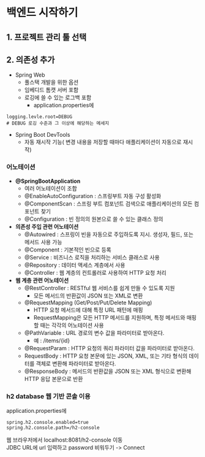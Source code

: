 # 백엔드 시작하기
## 1. 프로젝트 관리 툴 선택
## 2. 의존성 추가
- Spring Web
  - 풀스택 개발을 위한 옵션
  - 임베디드 톰캣 서버 포함
  - 로깅에 쓸 수 있는 로그백 포함
    - application.properties에
```
logging.levle.root=DEBUG
# DEBUG 로깅 수준과 그 이상에 해당하는 메세지 
```
- Spring Boot DevTools 
  - 자동 재시작 기능( 변경 내용을 저장할 때마다 애플리케이션이 자동으로 재시작)

### 어노테이션
- **@SpringBootApplication**
  - 여러 어노테이션이 조합
  - @EnableAutoConfiguration : 스프링부트 자동 구성 활성화
  - @ComponentScan : 스프링 부트 컴포넌트 검색으로 애플리케이션의 모든 컴포넌트 찾기
  - @Configuration : 빈 정의의 원본으로 쓸 수 있는 클래스 정의
- **의존성 주입 관련 어노테이션**
  - @Autowired : 스프링이 빈을 자동으로 주입하도록 지시. 생성자, 필드, 또는 메서드 사용 가능
  - @Component : 기본적인 빈으로 등록
  - @Service : 비즈니스 로직을 처리하는 서비스 클래스로 사용
  - @Repository : 데이터 액세스 계층에서 사용
  - @Controller : 웹 계층의 컨트롤러로 사용하여 HTTP 요청 처리
- **웹 계층 관련 어노테이션**
  - @RestController : RESTful 웹 서비스를 쉽게 만들 수 있도록 지원
    - 모든 메서드의 반환값이 JSON 또는 XML로 변환
  - @RequestMapping (Get/Post/Put/Delete Mapping)
    - HTTP 요청 메서드에 대해 특정 URL 패턴에 매핑
    - RequestMapping은 모든 HTTP 메서드를 지원하며, 특정 메서드와 매핑할 때는 각각의 어노테이션 사용
  - @PathVariable : URL 경로의 변수 값을 파라미터로 받아온다.
    - 예 : /items/{id}
  - @RequestParam : HTTP 요청의 쿼리 파라미터 값을 파라미터로 받아온다.
  - RequestBody : HTTP 요청 본문에 있는 JSON, XML, 또는 기타 형식의 데이터를 객체로 변환해 파라미터로 받아온다.
  - @ResponseBody : 메서드의 반환값을 JSON 또는 XML 형식으로 변환해 HTTP 응답 본문으로 반환

### h2 database 웹 기반 콘솔 이용
application.properties에   
```
spring.h2.console.enabled=true
spring.h2.console.path=/h2-console
```

웹 브라우저에서 localhost:8081/h2-console 이동   
JDBC URL에 url 입력하고 password 비워두기 -> Connect
